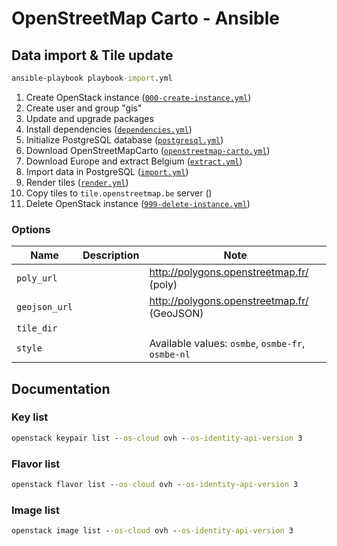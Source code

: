 # OpenStreetMap Carto - Ansible

## Data import & Tile update

```cmd
ansible-playbook playbook-import.yml
```

1. Create OpenStack instance ([`000-create-instance.yml`](./000-create-instance.yml))
1. Create user and group "gis"
1. Update and upgrade packages
1. Install dependencies ([`dependencies.yml`](./import/tasks/dependencies.yml))
1. Initialize PostgreSQL database ([`postgresql.yml`](./import/tasks/postgresql.yml))
1. Download OpenStreetMapCarto ([`openstreetmap-carto.yml`](./import/tasks/process/openstreetmap-carto.yml))
1. Download Europe and extract Belgium ([`extract.yml`](./import/tasks/process/extract.yml))
1. Import data in PostgreSQL ([`import.yml`](./import/tasks/process/import.yml))
1. Render tiles ([`render.yml`](./import/tasks/process/render.yml))
1. Copy tiles to `tile.openstreetmap.be` server ()
1. Delete OpenStack instance ([`999-delete-instance.yml`](./000-delete-instance.yml))

### Options

| Name          | Description | Note                                              |
|---------------|-------------|---------------------------------------------------|
| `poly_url`    |             | <http://polygons.openstreetmap.fr/> (poly)        |
| `geojson_url` |             | <http://polygons.openstreetmap.fr/> (GeoJSON)     |
| `tile_dir`    |             |                                                   |
| `style`       |             | Available values: `osmbe`, `osmbe-fr`, `osmbe-nl` |

## Documentation

### Key list

```cmd
openstack keypair list --os-cloud ovh --os-identity-api-version 3
```

### Flavor list

```cmd
openstack flavor list --os-cloud ovh --os-identity-api-version 3
```

### Image list

```cmd
openstack image list --os-cloud ovh --os-identity-api-version 3
```
